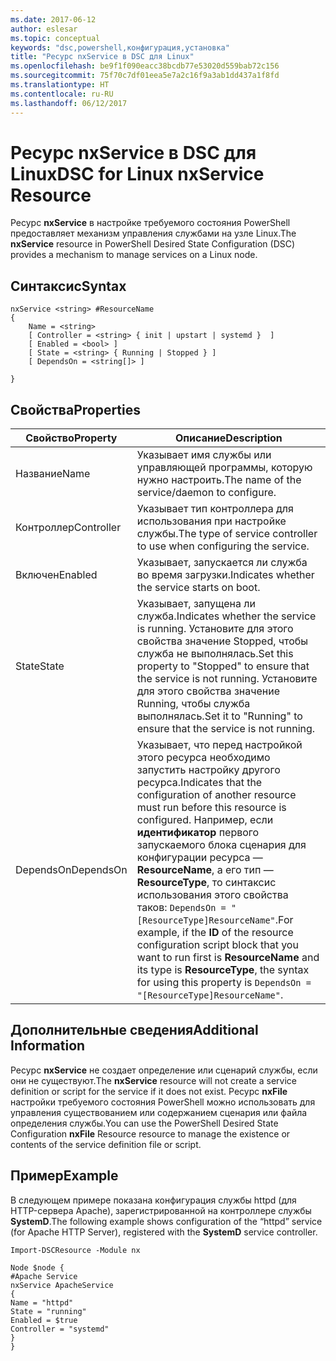 ```yaml
---
ms.date: 2017-06-12
author: eslesar
ms.topic: conceptual
keywords: "dsc,powershell,конфигурация,установка"
title: "Ресурс nxService в DSC для Linux"
ms.openlocfilehash: be9f1f090eacc38bcdb77e53020d559bab72c156
ms.sourcegitcommit: 75f70c7df01eea5e7a2c16f9a3ab1dd437a1f8fd
ms.translationtype: HT
ms.contentlocale: ru-RU
ms.lasthandoff: 06/12/2017
---
```

# <a name="dsc-for-linux-nxservice-resource"></a><span data-ttu-id="b7e93-103">Ресурс nxService в DSC для Linux</span><span class="sxs-lookup"><span data-stu-id="b7e93-103">DSC for Linux nxService Resource</span></span>

<span data-ttu-id="b7e93-104">Ресурс **nxService** в настройке требуемого состояния PowerShell предоставляет механизм управления службами на узле Linux.</span><span class="sxs-lookup"><span data-stu-id="b7e93-104">The **nxService** resource in PowerShell Desired State Configuration (DSC) provides a mechanism to manage services on a Linux node.</span></span>

## <a name="syntax"></a><span data-ttu-id="b7e93-105">Синтаксис</span><span class="sxs-lookup"><span data-stu-id="b7e93-105">Syntax</span></span>

```
nxService <string> #ResourceName
{
    Name = <string>
    [ Controller = <string> { init | upstart | systemd }  ]
    [ Enabled = <bool> ]
    [ State = <string> { Running | Stopped } ]
    [ DependsOn = <string[]> ]

}
```

## <a name="properties"></a><span data-ttu-id="b7e93-106">Свойства</span><span class="sxs-lookup"><span data-stu-id="b7e93-106">Properties</span></span>
|  <span data-ttu-id="b7e93-107">Свойство</span><span class="sxs-lookup"><span data-stu-id="b7e93-107">Property</span></span> |  <span data-ttu-id="b7e93-108">Описание</span><span class="sxs-lookup"><span data-stu-id="b7e93-108">Description</span></span> | 
|---|---|
| <span data-ttu-id="b7e93-109">Название</span><span class="sxs-lookup"><span data-stu-id="b7e93-109">Name</span></span>| <span data-ttu-id="b7e93-110">Указывает имя службы или управляющей программы, которую нужно настроить.</span><span class="sxs-lookup"><span data-stu-id="b7e93-110">The name of the service/daemon to configure.</span></span>| 
| <span data-ttu-id="b7e93-111">Контроллер</span><span class="sxs-lookup"><span data-stu-id="b7e93-111">Controller</span></span>| <span data-ttu-id="b7e93-112">Указывает тип контроллера для использования при настройке службы.</span><span class="sxs-lookup"><span data-stu-id="b7e93-112">The type of service controller to use when configuring the service.</span></span>| 
| <span data-ttu-id="b7e93-113">Включен</span><span class="sxs-lookup"><span data-stu-id="b7e93-113">Enabled</span></span>| <span data-ttu-id="b7e93-114">Указывает, запускается ли служба во время загрузки.</span><span class="sxs-lookup"><span data-stu-id="b7e93-114">Indicates whether the service starts on boot.</span></span>| 
| <span data-ttu-id="b7e93-115">State</span><span class="sxs-lookup"><span data-stu-id="b7e93-115">State</span></span>| <span data-ttu-id="b7e93-116">Указывает, запущена ли служба.</span><span class="sxs-lookup"><span data-stu-id="b7e93-116">Indicates whether the service is running.</span></span> <span data-ttu-id="b7e93-117">Установите для этого свойства значение Stopped, чтобы служба не выполнялась.</span><span class="sxs-lookup"><span data-stu-id="b7e93-117">Set this property to "Stopped" to ensure that the service is not running.</span></span> <span data-ttu-id="b7e93-118">Установите для этого свойства значение Running, чтобы служба выполнялась.</span><span class="sxs-lookup"><span data-stu-id="b7e93-118">Set it to "Running" to ensure that the service is not running.</span></span>| 
| <span data-ttu-id="b7e93-119">DependsOn</span><span class="sxs-lookup"><span data-stu-id="b7e93-119">DependsOn</span></span> | <span data-ttu-id="b7e93-120">Указывает, что перед настройкой этого ресурса необходимо запустить настройку другого ресурса.</span><span class="sxs-lookup"><span data-stu-id="b7e93-120">Indicates that the configuration of another resource must run before this resource is configured.</span></span> <span data-ttu-id="b7e93-121">Например, если **идентификатор** первого запускаемого блока сценария для конфигурации ресурса — **ResourceName**, а его тип — **ResourceType**, то синтаксис использования этого свойства таков: `DependsOn = "[ResourceType]ResourceName"`.</span><span class="sxs-lookup"><span data-stu-id="b7e93-121">For example, if the **ID** of the resource configuration script block that you want to run first is **ResourceName** and its type is **ResourceType**, the syntax for using this property is `DependsOn = "[ResourceType]ResourceName"`.</span></span>| 


## <a name="additional-information"></a><span data-ttu-id="b7e93-122">Дополнительные сведения</span><span class="sxs-lookup"><span data-stu-id="b7e93-122">Additional Information</span></span>

<span data-ttu-id="b7e93-123">Ресурс **nxService** не создает определение или сценарий службы, если они не существуют.</span><span class="sxs-lookup"><span data-stu-id="b7e93-123">The **nxService** resource will not create a service definition or script for the service if it does not exist.</span></span> <span data-ttu-id="b7e93-124">Ресурс **nxFile** настройки требуемого состояния PowerShell можно использовать для управления существованием или содержанием сценария или файла определения службы.</span><span class="sxs-lookup"><span data-stu-id="b7e93-124">You can use the PowerShell Desired State Configuration **nxFile** Resource resource to manage the existence or contents of the service definition file or script.</span></span>

## <a name="example"></a><span data-ttu-id="b7e93-125">Пример</span><span class="sxs-lookup"><span data-stu-id="b7e93-125">Example</span></span>

<span data-ttu-id="b7e93-126">В следующем примере показана конфигурация службы httpd (для HTTP-сервера Apache), зарегистрированной на контроллере службы **SystemD**.</span><span class="sxs-lookup"><span data-stu-id="b7e93-126">The following example shows configuration of the “httpd” service (for Apache HTTP Server), registered with the **SystemD** service controller.</span></span>

```
Import-DSCResource -Module nx 

Node $node {
#Apache Service
nxService ApacheService 
{
Name = "httpd"
State = "running"
Enabled = $true
Controller = "systemd"
}
}
```

